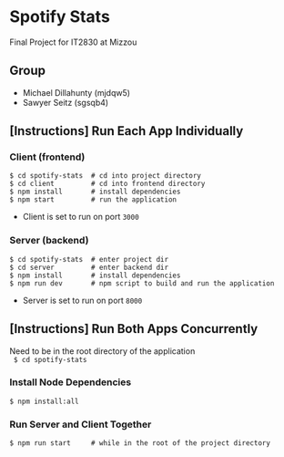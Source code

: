 # Spotify Stats   
Final Project for IT2830 at Mizzou   

## Group
- Michael Dillahunty (mjdqw5)
- Sawyer Seitz (sgsqb4)

## [Instructions] Run Each App Individually
### Client (frontend)
```
$ cd spotify-stats  # cd into project directory
$ cd client         # cd into frontend directory
$ npm install       # install dependencies
$ npm start         # run the application
```
- Client is set to run on port `3000`


### Server (backend)
```
$ cd spotify-stats  # enter project dir
$ cd server         # enter backend dir
$ npm install       # install dependencies
$ npm run dev       # npm script to build and run the application 
```
- Server is set to run on port `8000`

## [Instructions] Run Both Apps Concurrently
Need to be in the root directory of the application   
   ` $ cd spotify-stats`
### Install Node Dependencies   
```
$ npm install:all
```

### Run Server and Client Together
```
$ npm run start     # while in the root of the project directory
```